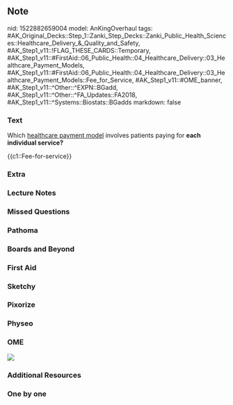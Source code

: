 ## Note
nid: 1522882659004
model: AnKingOverhaul
tags: #AK_Original_Decks::Step_1::Zanki_Step_Decks::Zanki_Public_Health_Sciences::Healthcare_Delivery_&_Quality_and_Safety, #AK_Step1_v11::!FLAG_THESE_CARDS::Temporary, #AK_Step1_v11::#FirstAid::06_Public_Health::04_Healthcare_Delivery::03_Healthcare_Payment_Models, #AK_Step1_v11::#FirstAid::06_Public_Health::04_Healthcare_Delivery::03_Healthcare_Payment_Models::Fee_for_Service, #AK_Step1_v11::#OME_banner, #AK_Step1_v11::^Other::^EXPN::BGadd, #AK_Step1_v11::^Other::^FA_Updates::FA2018, #AK_Step1_v11::^Systems::Biostats::BGadds
markdown: false

### Text
Which <u>healthcare payment model</u> involves patients paying for
<b>each individual service?</b>
<div>
  {{c1::Fee-for-service}}
</div>

### Extra


### Lecture Notes


### Missed Questions


### Pathoma


### Boards and Beyond


### First Aid


### Sketchy


### Pixorize


### Physeo


### OME
<div class="ome-widget">
  <a href="https://onlinemeded.org?ref=anki"><img src=
  "_OME_AnkiFlashcards_General_3.png"></a>
</div>

### Additional Resources


### One by one


